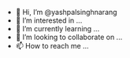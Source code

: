 - 👋 Hi, I’m @yashpalsinghnarang
- 👀 I’m interested in ...
- 🌱 I’m currently learning ...
- 💞️ I’m looking to collaborate on ...
- 📫 How to reach me ...

<!---
yashpalsinghnarang/yashpalsinghnarang is a ✨ special ✨ repository because its `README.md` (this file) appears on your GitHub profile.
You can click the Preview link to take a look at your changes.
--->
